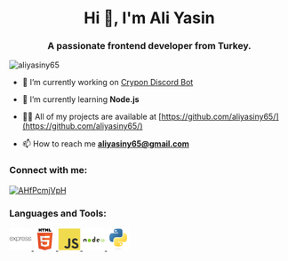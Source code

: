 <h1 align="center">Hi 👋, I'm Ali Yasin</h1>
<h3 align="center">A passionate frontend developer from Turkey.</h3>
<p align="left"> <img src="https://komarev.com/ghpvc/?username=aliyasiny65&label=Profile%20views&color=0e75b6&style=flat" alt="aliyasiny65" /> </p>

- 🔭 I’m currently working on [Crypon Discord Bot](https://github.com/aliyasiny65/crypon-discord-bot)

- 🌱 I’m currently learning **Node.js**

- 👨‍💻 All of my projects are available at [https://github.com/aliyasiny65/](https://github.com/aliyasiny65/)

- 📫 How to reach me **aliyasiny65@gmail.com**

<h3 align="left">Connect with me:</h3>
<p align="left">
<a href="https://discord.gg/AHfPcmjVpH" target="blank"><img align="center" src="https://cdn.jsdelivr.net/npm/simple-icons@3.0.1/icons/discord.svg" alt="AHfPcmjVpH" height="30" width="40" /></a>
</p>

<h3 align="left">Languages and Tools:</h3>
<p align="left"> <a href="https://expressjs.com" target="_blank"> <img src="https://raw.githubusercontent.com/devicons/devicon/master/icons/express/express-original-wordmark.svg" alt="express" width="40" height="40"/> </a> <a href="https://www.w3.org/html/" target="_blank"> <img src="https://raw.githubusercontent.com/devicons/devicon/master/icons/html5/html5-original-wordmark.svg" alt="html5" width="40" height="40"/> </a> <a href="https://developer.mozilla.org/en-US/docs/Web/JavaScript" target="_blank"> <img src="https://raw.githubusercontent.com/devicons/devicon/master/icons/javascript/javascript-original.svg" alt="javascript" width="40" height="40"/> </a> <a href="https://nodejs.org" target="_blank"> <img src="https://raw.githubusercontent.com/devicons/devicon/master/icons/nodejs/nodejs-original-wordmark.svg" alt="nodejs" width="40" height="40"/> </a> <a href="https://www.python.org" target="_blank"> <img src="https://raw.githubusercontent.com/devicons/devicon/master/icons/python/python-original.svg" alt="python" width="40" height="40"/> </p>

